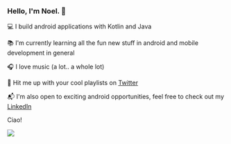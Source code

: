 ### Hello, I'm Noel. 👋


💻 I build android applications with Kotlin and Java

📚 I'm currently learning all the fun new stuff in android and mobile development in general

🎧 I love music (a lot.. a whole lot)

🥊 Hit me up with your cool playlists on [Twitter](https://twitter.com/heyonoel)

📬 I'm also open to exciting android opportunities, feel free to check out my [LinkedIn](https://www.linkedin.com/in/noelnwaelugo/)

Ciao!

<img src ="https://github-readme-stats.vercel.app/api?username=Noel-elon&&show_icons=true&title_color=ffffff&icon_color=bb2acf&text_color=daf7dc&bg_color=151515">




